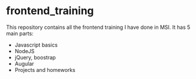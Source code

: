 # frontend_training
This repository contains all the frontend training I have done in MSI. 
It has 5 main parts:
* Javascript basics
* NodeJS
* jQuery, boostrap
* Augular
* Projects and homeworks

